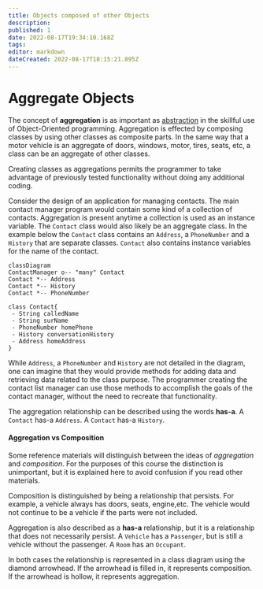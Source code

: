 ```yaml
---
title: Objects composed of other Objects
description: 
published: 1
date: 2022-08-17T19:34:10.168Z
tags: 
editor: markdown
dateCreated: 2022-08-17T18:15:21.895Z
---
```


# Aggregate Objects

The concept of **aggregation** is as important as [abstraction](/ooDesign/polymorphism) in the skillful use of Object-Oriented programming. Aggregation is effected by composing classes by using other classes as composite parts. In the same way that a motor vehicle is an aggregate of doors, windows, motor, tires, seats, etc, a class can be an aggregate of other classes.

Creating classes as aggregations permits the programmer to take advantage of previously tested functionality without doing any additional coding.

Consider the design of an application for managing contacts. The main contact manager program would contain some kind of a collection of contacts. Aggregation is present anytime a collection is used as an instance variable.  The `Contact` class would also likely be an aggregate class. In the example below the `Contact` class contains an `Address`, a `PhoneNumber` and a `History` that are separate classes.  `Contact` also contains instance variables for the name of the contact.  

```mermaid
classDiagram
ContactManager o-- "many" Contact
Contact *-- Address
Contact *-- History
Contact *-- PhoneNumber

class Contact{
 - String calledName
 - String surName
 - PhoneNumber homePhone
 - History conversationHistory
 - Address homeAddress
}
```
While `Address`, a `PhoneNumber` and  `History` are not detailed in the diagram, one can imagine that they would provide methods for adding data and retrieving data related to the class purpose. The programmer creating the contact list manager can use those methods to accomplish the goals of the contact manager, without the need to recreate that functionality.

The aggregation relationship can be described using the words **has-a**.   A `Contact` has-a `Address`.  A `Contact` has-a `History`.


#### Aggregation vs Composition

Some reference materials will distinguish between the ideas of *aggregation* and *composition*. For the purposes of this course the distinction is unimportant, but it is explained here to avoid confusion if you read other materials.

Composition is distinguished by being a relationship that persists. For example, a vehicle always has doors, seats, engine,etc. The vehicle would not continue to be a vehicle if the parts were not included.

Aggregation is also described as a **has-a** relationship, but it is a relationship that does not necessarily persist. A `Vehicle` has a `Passenger`, but is still a vehicle without the passenger. A `Room` has an `Occupant`.   

In both cases the relationship is represented in a class diagram using the diamond arrowhead.  If the arrowhead is filled in, it represents composition. If the arrowhead is hollow, it represents aggregation.

